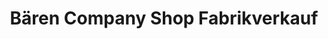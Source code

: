 ---
title: "Bären Company Shop Fabrikverkauf"
url: /herbolzheim/baeren-company-shop-fabrikverkauf/
shop: Süßwaren
---